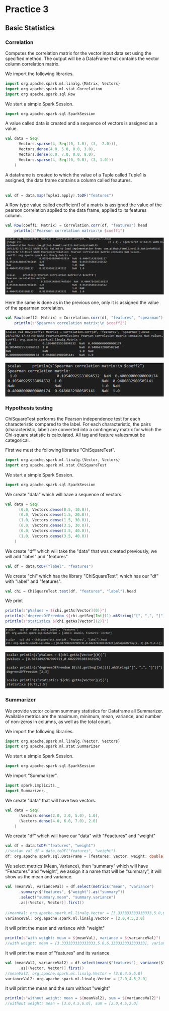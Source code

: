 # Practice 3

## Basic Statistics

### Correlation

Computes the correlation matrix for the vector input data set using the specified method. The output will be a DataFrame that contains the vector column correlation matrix.

We import the following libraries.

```scala
import org.apache.spark.ml.linalg.{Matrix, Vectors}
import org.apache.spark.ml.stat.Correlation
import org.apache.spark.sql.Row
```

We start a simple Spark Session.

```scala
import org.apache.spark.sql.SparkSession
```

A value called data is created and a sequence of vectors is assigned as a value.

```scala
val data = Seq(
      Vectors.sparse(4, Seq((0, 1.0), (3, -2.0))),
      Vectors.dense(4.0, 5.0, 0.0, 3.0),
      Vectors.dense(6.0, 7.0, 0.0, 8.0),
      Vectors.sparse(4, Seq((0, 9.0), (3, 1.0)))
    )
```

A dataframe is created to which the value of a Tuple called Tuple1 is assigned, the data frame contains a column called feautures.

```scala

val df = data.map(Tuple1.apply).toDF("features")

```

A Row type value called coefficient1 of a matrix is ​​assigned the value of the pearson correlation applied to the data frame, applied to its features column.

```scala
val Row(coeff1: Matrix) = Correlation.corr(df, "features").head
    println(s"Pearson correlation matrix:\n $coeff1")

```

![ScreenShot](https://github.com/SalmaFabel/IMG/blob/main/Correlation1.PNG)

Here the same is done as in the previous one, only it is assigned the value of the spearman correlation.

```scala
val Row(coeff2: Matrix) = Correlation.corr(df, "features", "spearman").head
    println(s"Spearman correlation matrix:\n $coeff2")

```

![ScreenShot](https://github.com/SalmaFabel/IMG/blob/main/Correlation2.PNG)

![ScreenShot](https://github.com/SalmaFabel/IMG/blob/main/Correlation3.PNG)


### Hypothesis testing

ChiSquareTest performs the Pearson independence test for each characteristic compared to the label. For each characteristic, the pairs (characteristic, label) are converted into a contingency matrix for which the Chi-square statistic is calculated. All tag and feature values ​​must be categorical.

First we must the following libraries "ChiSquareTest".

```scala
import org.apache.spark.ml.linalg.{Vector, Vectors}
import org.apache.spark.ml.stat.ChiSquareTest
```

We start a simple Spark Session.

```scala
import org.apache.spark.sql.SparkSession
```

We create "data" which will have a sequence of vectors.

```scala
val data = Seq(
      (0.0, Vectors.dense(0.5, 10.0)),
      (0.0, Vectors.dense(1.5, 20.0)),
      (1.0, Vectors.dense(1.5, 30.0)),
      (0.0, Vectors.dense(3.5, 30.0)),
      (0.0, Vectors.dense(3.5, 40.0)),
      (1.0, Vectors.dense(3.5, 40.0))
    )
```

We create "df" which will take the "data" that was created previously, we will add "label" and "features".

```scala
val df = data.toDF("label", "features")

```

We create "chi" which has the library "ChiSquareTest", which has our "df" with "label" and "features".

```scala
val chi = ChiSquareTest.test(df, "features", "label").head
```

We print

```scala
println(s"pValues = ${chi.getAs[Vector](0)}")
println(s"degreesOfFreedom ${chi.getSeq[Int](1).mkString("[", ",", "]")}")
println(s"statistics ${chi.getAs[Vector](2)}")
```

![ScreenShot](https://github.com/SalmaFabel/IMG/blob/main/Hypothesis%20testing%201.PNG)

![ScreenShot](https://github.com/SalmaFabel/IMG/blob/main/Hypothesis%20testing%202.PNG)

### Summarizer

We provide vector column summary statistics for Dataframe all Summarizer. Available metrics are the maximum, minimum, mean, variance, and number of non-zeros in columns, as well as the total count.

We import the following libraries.

```scala
import org.apache.spark.ml.linalg.{Vector, Vectors}
import org.apache.spark.ml.stat.Summarizer

```

We start a simple Spark Session.

```scala
import org.apache.spark.sql.SparkSession

```

We import "Summarizer".

```scala
import spark.implicits._
import Summarizer._

```

We create "data" that will have two vectors.

```scala
val data = Seq(
      (Vectors.dense(2.0, 3.0, 5.0), 1.0),
      (Vectors.dense(4.0, 6.0, 7.0), 2.0)
    )

```

We create "df" which will have our "data" with "Feactures" and "weight"

```scala
val df = data.toDF("features", "weight")
//scala> val df = data.toDF("features", "weight")
df: org.apache.spark.sql.DataFrame = [features: vector, weight: double]

```

We select metrics (Mean, Variance), then “summary” which will have “Feactures” and “weight”, we assign it a name that will be “summary”, it will show us the mean and variance.

```scala
val (meanVal, varianceVal) = df.select(metrics("mean", "variance")
      .summary($"features", $"weight").as("summary"))
      .select("summary.mean", "summary.variance")
      .as[(Vector, Vector)].first()

//meanVal: org.apache.spark.ml.linalg.Vector = [3.333333333333333,5.0,6.333333333333333]
varianceVal: org.apache.spark.ml.linalg.Vector = [2.0,4.5,2.0]

```

It will print the mean and variance with "weight"

```scala
println(s"with weight: mean = ${meanVal}, variance = ${varianceVal}")
//with weight: mean = [3.333333333333333,5.0,6.333333333333333], variance = [2.0,4.5,2.0]

```

It will print the mean of "features" and its variance


```scala
val (meanVal2, varianceVal2) = df.select(mean($"features"), variance($"features"))
      .as[(Vector, Vector)].first()
//meanVal2: org.apache.spark.ml.linalg.Vector = [3.0,4.5,6.0]
varianceVal2: org.apache.spark.ml.linalg.Vector = [2.0,4.5,2.0]

```

It will print the mean and the sum without "weight"

```scala
println(s"without weight: mean = ${meanVal2}, sum = ${varianceVal2}")
//without weight: mean = [3.0,4.5,6.0], sum = [2.0,4.5,2.0]

```
